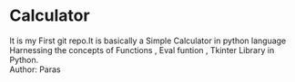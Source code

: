 # Calculator
It is my First git repo.It is basically a Simple Calculator in python language Harnessing the concepts of Functions , Eval funtion , Tkinter Library in Python.<br>Author: Paras 
